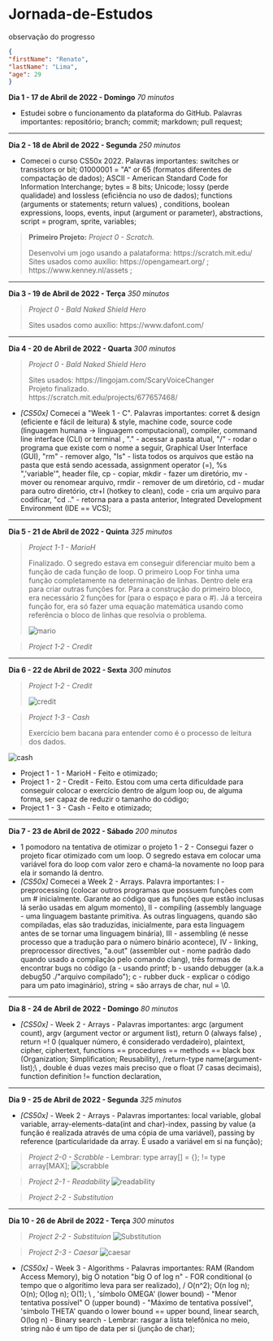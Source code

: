 # Jornada-de-Estudos
observação do progresso

```json
{
"firstName": "Renato",
"lastName": "Lima",
"age": 29
}
```

**Dia 1 - 17 de Abril de 2022 - Domingo** *70 minutos*
* Estudei sobre o funcionamento da plataforma do GitHub. Palavras importantes: repositório; branch; commit; markdown; pull request; 

---
**Dia 2 - 18 de Abril de 2022 - Segunda** *250 minutos*
* Comecei o curso CS50x 2022. Palavras importantes: switches or transistors or bit; 01000001 = "A" or 65 (formatos diferentes de compactação de dados); ASCII - American Standard Code for Information Interchange; bytes = 8 bits; Unicode; lossy (perde qualidade) and lossless (eficiência no uso de dados); functions (arguments or statements; return values) , conditions, boolean expressions, loops, events, input (argument or parameter), abstractions, script = program, sprite, variables;
> **Primeiro Projeto:** *Project 0 - Scratch.*
> <p> Desenvolvi um jogo usando a palataforma: https://scratch.mit.edu/ <br>Sites usados como auxílio: https://opengameart.org/ ; https://www.kenney.nl/assets ;</p> 

---
**Dia 3 - 19 de Abril de 2022 - Terça** *350 minutos*
> *Project 0 - Bald Naked Shield Hero*
> <p> Sites usados como auxílio: https://www.dafont.com/ </p>

---
**Dia 4 - 20 de Abril de 2022 - Quarta** *300 minutos*
> *Project 0 - Bald Naked Shield Hero*
> <p> Sites usados: https://lingojam.com/ScaryVoiceChanger <br> Projeto finalizado.<br> https://scratch.mit.edu/projects/677657468/ </p>
* *[CS50x]* Comecei a "Week 1 - C". Palavras importantes: corret & design (eficiente e fácil de leitura) & style, machine code,  source code (linguagem humana -> linguagem computacional), compiler, command line interface (CLI) or terminal , "." - acessar a pasta atual, "/" - rodar o programa que existe com o nome a seguir, Graphical User Interface (GUI), "rm" - remover algo, "ls" - lista todos os arquivos que estão na pasta que está sendo acessada, assignment operator (=), %s ",'variable'", header file, cp - copiar, mkdir - fazer um diretório, mv - mover ou renomear arquivo, rmdir - remover de um diretório, cd - mudar para outro diretório, ctr+l (hotkey to clean), code - cria um arquivo para codificar, "cd .." - retorna para a pasta anterior, Integrated Development Environment (IDE == VCS);

---
**Dia 5 - 21 de Abril de 2022 - Quinta** *325 minutos*
> *Project 1-1 - MarioH* <p> Finalizado. O segredo estava em conseguir diferenciar muito bem a função de cada função de loop. O primeiro Loop For tinha uma função completamente na determinação de linhas. Dentro dele era para criar outras funções for. Para a construção do primeiro bloco, era necessário 2 funções for (para o espaço e para o #). Já a terceira função for, era só fazer uma equação matemática usando como referência o bloco de linhas que resolvia o problema. </p>
![mario](https://user-images.githubusercontent.com/103901889/165348916-4d2e7576-019a-4672-b759-01a8ce973f4e.png)

> *Project 1-2 - Credit* 

---
**Dia 6 - 22 de Abril de 2022 - Sexta** *300 minutos*
> *Project 1-2 - Credit* <p> </p>
![credit](https://user-images.githubusercontent.com/103901889/165348810-2ea860a5-bef2-41c1-97cf-9843ec1279c6.png)

> *Project 1-3 - Cash* 
> <p> Exercício bem bacana para entender como é o processo de leitura dos dados. </p>
![cash](https://user-images.githubusercontent.com/103901889/165348882-ae70cf33-33b3-4812-85ce-e58e7eb606ab.png)

* Project 1 - 1 - MarioH - Feito e otimizado;
* Project 1 - 2 - Credit - Feito. Estou com uma certa dificuldade para conseguir colocar o exercício dentro de algum loop ou, de alguma forma, ser capaz de reduzir o tamanho do código;
* Project 1 - 3 - Cash - Feito e otimizado;

---
**Dia 7 - 23 de Abril de 2022 - Sábado** *200 minutos*
* 1 pomodoro na tentativa de otimizar o projeto 1 - 2 - Consegui fazer o projeto ficar otimizado com um loop. O segredo estava em colocar uma variável fora do loop com valor zero e chamá-la novamente no loop para ela ir somando lá dentro.
* *[CS50x]* Comecei a Week 2 - Arrays. Palavra importantes: I - preprocessing (colocar outros programas que possuem funções com um # inicialmente. Garante ao código que as funções que estão inclusas lá serão usadas em algum momento), II - compiling (assembly language - uma linguagem bastante primitiva. As outras linguagens, quando são compiladas, elas são traduzidas, inicialmente, para esta linguagem antes de se tornar uma linguagem binária), III - assembling (é nesse processo que a tradução para o número binário acontece), IV - linking, preprocessor directives, "a.out" (assembler out - nome padrão dado quando usado a compilação pelo comando clang), três formas de encontrar bugs no código (a - usando printf; b - usando debugger (a.k.a debug50 ./"arquivo compilado"); c - rubber duck - explicar o código para um pato imaginário), string = são arrays de char, nul = \0.

---
**Dia 8 - 24 de Abril de 2022 - Domingo** *80 minutos*
* *[CS50x]* - Week 2 - Arrays - Palavras importantes: argc (argument count), argv (argument vector or argument list), return 0 (always false) , return =! 0 (qualquer número, é considerado verdadeiro), plaintext, cipher, ciphertext, functions == procedures == methods == black box (Organization; Simplification; Reusability), /return-type name(argument-list);\ , double é duas vezes mais preciso que o float (7 casas decimais),  function definition != function declaration, 

---
**Dia 9 - 25 de Abril de 2022 - Segunda** *325 minutos*
* *[CS50x]* - Week 2 - Arrays - Palavras importantes: local variable, global variable, array-elements-data(int and char)-index, passing by value (a função é realizada através de uma cópia de uma variável), passing by reference (particularidade da array. É usado a variável em si na função);
> *Project 2-0 - Scrabble* - Lembrar: type array[] = {}; != type array[MAX]; 
![scrabble](https://user-images.githubusercontent.com/103901889/165348670-fc818816-a15d-4fb4-a3c9-0f52554384ce.png)

> *Project 2-1 - Readability*
![readability](https://user-images.githubusercontent.com/103901889/165348617-3eee7dd2-92ca-4486-befe-d8cf7e32276d.png)

> *Project 2-2 - Substitution*

---
**Dia 10 - 26 de Abril de 2022 - Terça** *300 minutos*
> *Project 2-2 - Substituion*
![Substitution](https://user-images.githubusercontent.com/103901889/165347669-738d87df-f349-4946-b227-fa1f8fb0a1f5.png)

> *Project 2-3 - Caesar*
![caesar](https://user-images.githubusercontent.com/103901889/165389938-b43e8b32-fe4c-4cf0-8327-3519b5edd5a8.png)

* *[CS50x]* - Week 3 - Algorithms - Palavras importantes: RAM (Random Access Memory), big O notation "big O of log n" - FOR conditional (o tempo que o algorítimo leva para ser realizado), / O(n^2); O(n log n); O(n); O(log n); O(1); \ , 'símbolo OMEGA' (lower bound) - "Menor tentativa possível" O (upper bound) - "Máximo de tentativa possível", 'símbolo THETA' quando o lower bound == upper bound, linear search, O(log n) - Binary search - Lembrar: rasgar a lista telefônica no meio, string não é um tipo de data per si (junção de char);
